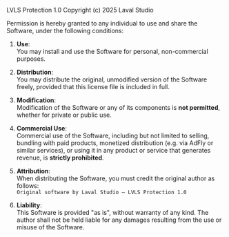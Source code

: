 LVLS Protection 1.0
Copyright (c) 2025 Laval Studio

Permission is hereby granted to any individual to use and share the Software, under the following conditions:

1. **Use**:  
   You may install and use the Software for personal, non-commercial purposes.

2. **Distribution**:  
   You may distribute the original, unmodified version of the Software freely, provided that this license file is included in full.

3. **Modification**:  
   Modification of the Software or any of its components is **not permitted**, whether for private or public use.

4. **Commercial Use**:  
   Commercial use of the Software, including but not limited to selling, bundling with paid products, monetized distribution (e.g. via AdFly or similar services), or using it in any product or service that generates revenue, is **strictly prohibited**.

5. **Attribution**:  
   When distributing the Software, you must credit the original author as follows:  
   `Original software by Laval Studio – LVLS Protection 1.0`

6. **Liability**:  
   This Software is provided "as is", without warranty of any kind. The author shall not be held liable for any damages resulting from the use or misuse of the Software.
